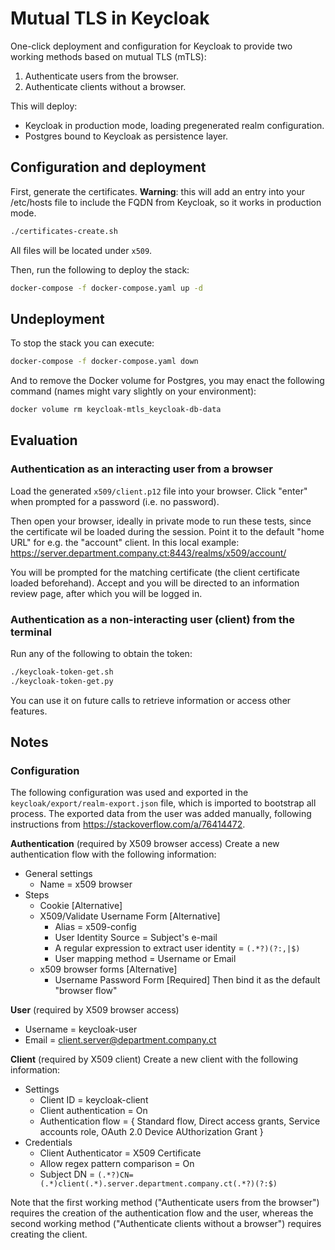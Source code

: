 # Mutual TLS in Keycloak

One-click deployment and configuration for Keycloak to provide two working methods based on mutual TLS (mTLS):
1. Authenticate users from the browser.
1. Authenticate clients without a browser.

This will deploy:
* Keycloak in production mode, loading pregenerated realm configuration.
* Postgres bound to Keycloak as persistence layer.

## Configuration and deployment

First, generate the certificates.
**Warning**: this will add an entry into your /etc/hosts file to include the FQDN from Keycloak, so it works in production mode.

```bash
./certificates-create.sh
```

All files will be located under `x509`.

Then, run the following to deploy the stack:

```bash
docker-compose -f docker-compose.yaml up -d
```

## Undeployment

To stop the stack you can execute:

```bash
docker-compose -f docker-compose.yaml down
```

And to remove the Docker volume for Postgres, you may enact the following command (names might vary slightly on your environment):

```bash
docker volume rm keycloak-mtls_keycloak-db-data
```

## Evaluation

### Authentication as an interacting user from a browser

Load the generated `x509/client.p12` file into your browser. Click "enter" when prompted for a password (i.e. no password).

Then open your browser, ideally in private mode to run these tests, since the certificate wil be loaded during the session.
Point it to the default "home URL" for e.g. the "account" client. In this local example: https://server.department.company.ct:8443/realms/x509/account/

You will be prompted for the matching certificate (the client certificate loaded beforehand). Accept and you will be directed to an information review page, after which you will be logged in.

### Authentication as a non-interacting user (client) from the terminal

Run any of the following to obtain the token:

```bash
./keycloak-token-get.sh
./keycloak-token-get.py
```

You can use it on future calls to retrieve information or access other features.

## Notes

### Configuration

The following configuration was used and exported in the `keycloak/export/realm-export.json` file, which is imported to bootstrap all process.
The exported data from the user was added manually, following instructions from https://stackoverflow.com/a/76414472.

**Authentication** (required by X509 browser access)
Create a new authentication flow with the following information:
- General settings
  - Name = x509 browser
- Steps
  - Cookie [Alternative]
  - X509/Validate Username Form [Alternative]
    - Alias = x509-config
    - User Identity Source = Subject's e-mail
    - A regular expression to extract user identity = `(.*?)(?:,|$)`
    - User mapping method = Username or Email
  - x509 browser forms [Alternative]
    - Username Password Form [Required]
Then bind it as the default "browser flow"

**User** (required by X509 browser access)
- Username = keycloak-user
- Email = client.server@department.company.ct

**Client** (required by X509 client)
Create a new client with the following information:
- Settings
  - Client ID = keycloak-client
  - Client authentication = On
  - Authentication flow = { Standard flow, Direct access grants, Service accounts role, OAuth 2.0 Device AUthorization Grant }
- Credentials
  - Client Authenticator = X509 Certificate
  - Allow regex pattern comparison = On
  - Subject DN = `(.*?)CN=(.*)client(.*).server.department.company.ct(.*?)(?:$)`

Note that the first working method ("Authenticate users from the browser") requires the creation of the authentication flow and the user, whereas the second working method ("Authenticate clients without a browser") requires creating the client.
